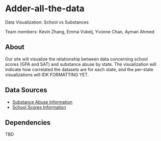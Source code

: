 # Adder-all-the-data
Data Visualization: School vs Substances

Team members: Kevin Zhang, Emma Vukelj, Yvonne Chan, Ayman Ahmed

## About
Our site will visualize the relationship between data concerning school scores (GPA and SAT) and substance abuse by state. The visualization will indicate how correlated the datasets are for each state, and the per-state visualizations will IDK FORMATTING YET.

## Data Sources
 - [Substance Abuse Information](https://think.cs.vt.edu/corgis/python/drugs/drugs.html)
 - [School Scores Information](https://think.cs.vt.edu/corgis/python/school_scores/school_scores.html)

## Dependencies
TBD